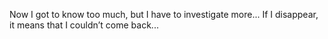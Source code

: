 Now I got to know too much, but I have to investigate more... If I disappear, it means that I couldn’t come back...